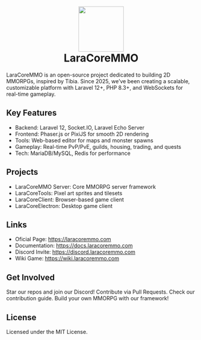 <h1 align="center">
  <img align="center" width="120px" src="https://github.com/bieltrinker/laracore-mmorpg-assets/blob/master/assets/logo.png?raw=true" target="_blank"  />
  <br>
  LaraCoreMMO</h1>
  
LaraCoreMMO is an open-source project dedicated to building 2D MMORPGs, inspired by Tibia. Since 2025, we’ve been creating a scalable, customizable platform with Laravel 12+, PHP 8.3+, and WebSockets for real-time gameplay.

## Key Features

* Backend: Laravel 12, Socket.IO, Laravel Echo Server
* Frontend: Phaser.js or PixiJS for smooth 2D rendering
* Tools: Web-based editor for maps and monster spawns
* Gameplay: Real-time PvP/PvE, guilds, housing, trading, and quests
* Tech: MariaDB/MySQL, Redis for performance

## Projects

* LaraCoreMMO Server: Core MMORPG server framework
* LaraCoreTools: Pixel art sprites and tilesets
* LaraCoreClient: Browser-based game client
* LaraCoreElectron: Desktop game client

## Links

* Oficial Page: https://laracoremmo.com
* Documentation: https://docs.laracoremmo.com
* Discord Invite: https://discord.laracoremmo.com
* Wiki Game: https://wiki.laracoremmo.com

## Get Involved

Star our repos and join our Discord!
Contribute via Pull Requests. Check our contribution guide.
Build your own MMORPG with our framework!

## License
Licensed under the MIT License.
